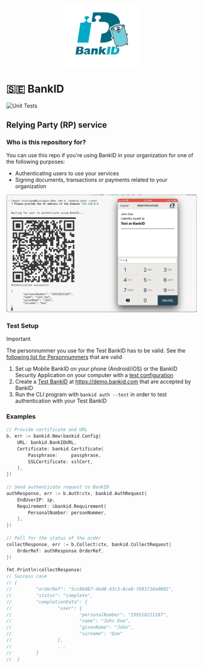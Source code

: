 <div align="center">
    <img width=200 src="./bankid-go.png"/>
</div>

# 🇸🇪 BankID
![ Unit Tests](https://github.com/nicolaa5/bankid/actions/workflows/unit.tests.yml/badge.svg)  

## Relying Party (RP) service

### Who is this repository for? 
You can use this repo if you're using BankID in your organization for one of the following purposes: 
- Authenticating users to use your services
- Signing documents, transactions or payments related to your organization

<img width=800 src="./authflow.jpg"/>

### Test Setup
> [!IMPORTANT]  
> The personnummer you use for the Test BankID has to be valid. See the [following list for Personnummers](https://github.com/emilybache/personnummer/blob/master/valid_100.txt) that are valid

1. Set up Mobile BankID on your phone (Android/iOS) or the BankID Security Application on your computer with a [test configuration](https://www.bankid.com/en/utvecklare/test/skaffa-testbankid/testbankid-konfiguration)
2. Create a [Test BankID](https://www.bankid.com/en/utvecklare/test/skaffa-testbankid/test-bankid-get) at https://demo.bankid.com that are accepted by BankID
3. Run the CLI program with `bankid auth --test` in order to test authentication with your Test BankID

### Examples
```go
// Provide certificate and URL
b, err := bankid.New(bankid.Config{
    URL: bankid.BankIDURL,
    Certificate: bankid.Certificate{
        Passphrase:     passphrase,
        SSLCertificate: sslCert,
    },
})

// Send authenticate request to BankID
authResponse, err := b.Auth(ctx, bankid.AuthRequest{
    EndUserIP: ip,
    Requirement: &bankid.Requirement{
        PersonalNumber: personNummer,
    },
})

// Poll for the status of the order
collectResponse, err := b.Collect(ctx, bankid.CollectRequest{
    OrderRef: authResponse.OrderRef,
})

fmt.Println(collectResponse)
// Success case
// {
//         "orderRef": "5cc86d87-ded0-43c3-8ce8-7693710a0092",
//         "status": "complete",
//         "completionData": {
//                 "user": {
//                         "personalNumber": "199510221287",
//                         "name": "John Doe",
//                         "givenName": "John",
//                         "surname": "Doe"
//                 },
//                 ...
//         }
//  }
```